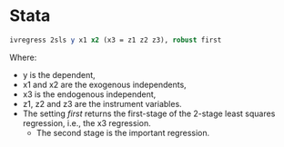 # Stata
```Stata
ivregress 2sls y x1 x2 (x3 = z1 z2 z3), robust first
```
Where:
- y is the dependent,
- x1 and x2 are the exogenous independents,
- x3 is the endogenous independent,
- z1, z2 and z3 are the instrument variables.
- The setting *first* returns the first-stage of the 2-stage least squares regression, i.e., the x3 regression.
	- The second stage is the important regression.